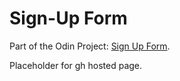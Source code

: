 # Sign-Up Form

Part of the Odin Project: [Sign Up Form](git@github.com:quackBear57/odin-sign-up-form.git).

Placeholder for gh hosted page.